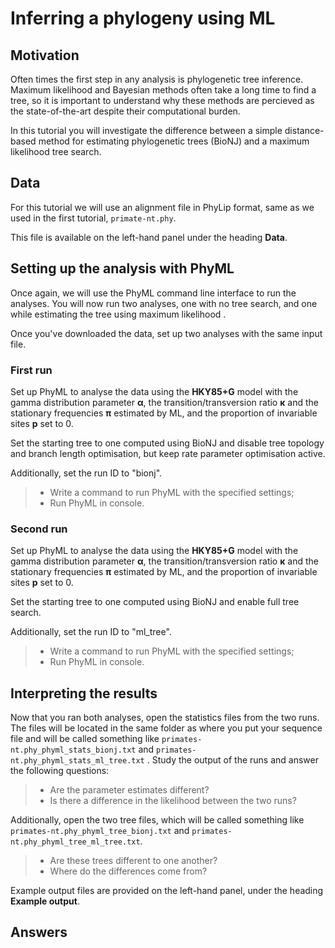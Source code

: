# Inferring a phylogeny using ML

## Motivation

Often times the first step in any analysis is phylogenetic tree inference. Maximum likelihood and Bayesian methods often take a long time to find a tree, so it is important to understand why these methods are percieved as the state-of-the-art despite their computational burden.

In this tutorial you will investigate the difference between a simple distance-based method for estimating phylogenetic trees (BioNJ) and a maximum likelihood tree search.

## Data

For this tutorial we will use an alignment file in PhyLip format, same as we used in the first tutorial, `primate-nt.phy`.

This file is available on the left-hand panel under the heading **Data**.


## Setting up the analysis with PhyML

Once again, we will use the PhyML command line interface to run the analyses. You will now run two analyses, one with no tree search, and one while estimating the tree using maximum likelihood .

Once you've downloaded the data, set up two analyses with the same input file.

### First run

Set up PhyML to analyse the data using the **HKY85+G** model with the gamma distribution parameter **α**, the transition/transversion ratio **κ** and the stationary frequencies **π** estimated by ML, and the proportion of invariable sites **p** set to 0.

Set the starting tree to one computed using BioNJ and disable tree topology and branch length optimisation, but keep rate parameter optimisation active.

Additionally, set the run ID to "bionj".

> - Write a command to run PhyML with the specified settings;
> - Run PhyML in console.

### Second run

Set up PhyML to analyse the data using the **HKY85+G** model with the gamma distribution parameter **α**, the transition/transversion ratio **κ** and the stationary frequencies **π** estimated by ML, and the proportion of invariable sites **p** set to 0.

Set the starting tree to one computed using BioNJ and enable full tree search.

Additionally, set the run ID to "ml_tree".

> - Write a command to run PhyML with the specified settings;
> - Run PhyML in console.

## Interpreting the results

Now that you ran both analyses, open the statistics files from the two runs. The files will be located in the same folder as where you put your sequence file and will be called something like `primates-nt.phy_phyml_stats_bionj.txt`  and `primates-nt.phy_phyml_stats_ml_tree.txt` . Study the output of the runs and answer the following questions:

> - Are the parameter estimates different?
> - Is there a difference in the likelihood between the two runs?

Additionally, open the two tree files, which will be called something like `primates-nt.phy_phyml_tree_bionj.txt`  and `primates-nt.phy_phyml_tree_ml_tree.txt`. 

> - Are these trees different to one another?
> - Where do the differences come from?

Example output files are provided on the left-hand panel, under the heading **Example output**.

## Answers
